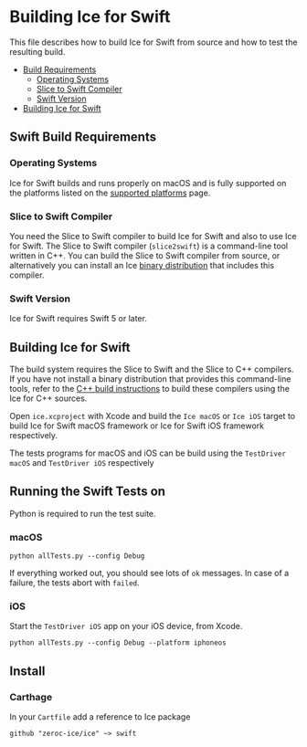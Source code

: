 # Building Ice for Swift

This file describes how to build Ice for Swift from source and how to test the
resulting build.

* [Build Requirements](#build-requirements)
  * [Operating Systems](#operating-systems)
  * [Slice to Swift Compiler](#slice-to-swift-compiler)
  * [Swift Version](#swift-version)
* [Building Ice for Swift](#building-ice-for-swift)

## Swift Build Requirements

### Operating Systems

Ice for Swift builds and runs properly on macOS  and is fully supported on
the platforms listed on the [supported platforms][2] page.

### Slice to Swift Compiler

You need the Slice to Swift compiler to build Ice for Swift and also to use
Ice for Swift. The Slice to Swift compiler (`slice2swift`) is a command-line tool
written in C++. You can build the Slice to Swift compiler from source, or
alternatively you can install an Ice [binary distribution][1] that includes
this compiler.

### Swift Version

Ice for Swift requires Swift 5 or later.

## Building Ice for Swift

The build system requires the Slice to Swift and the Slice to C++
compilers. If you have not install a binary distribution that provides
this command-line tools, refer to the [C++ build instructions](../cpp/README.md)
to build these compilers using the Ice for C++ sources.

Open `ice.xcproject` with Xcode and build the `Ice macOS` or `Ice iOS` target
to build Ice for Swift macOS framework or Ice for Swift iOS framework respectively.

The tests programs for macOS and iOS can be build using the `TestDriver macOS` and
`TestDriver iOS` respectively

## Running the Swift Tests on

Python is required to run the test suite.

### macOS

```
python allTests.py --config Debug
```

If everything worked out, you should see lots of `ok` messages. In case of a
failure, the tests abort with `failed`.

### iOS

Start the `TestDriver iOS` app on your iOS device, from Xcode.

```
python allTests.py --config Debug --platform iphoneos
```

## Install

### Carthage

In your `Cartfile` add a reference to Ice package
```
github "zeroc-ice/ice" ~> swift
```

[1]: https://zeroc.com/distributions/ice
[2]: https://doc.zeroc.com/display/Rel/Supported+Platforms+for+Ice+3.7.2
